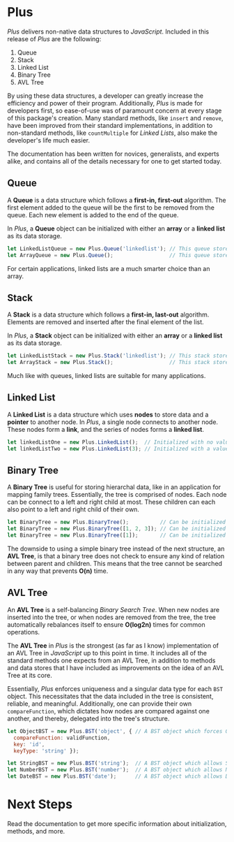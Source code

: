 # Plus

*Plus* delivers non-native data structures to *JavaScript*. Included in this release of *Plus* are the following:

1. Queue
2. Stack
3. Linked List
4. Binary Tree
5. AVL Tree

By using these data structures, a developer can greatly increase the efficiency and power of their program. Additionally, *Plus* is made for developers first, so ease-of-use was of paramount concern at every stage of this package's creation. Many standard methods, like `insert` and `remove`, have been improved from their standard implementations, in addition to non-standard methods, like `countMultiple` for *Linked Lists*, also make the developer's life much easier.

The documentation has been written for novices, generalists, and experts alike, and contains all of the details necessary for one to get started today.

## Queue

A **Queue** is a data structure which follows a **first-in, first-out** algorithm. The first element added to the queue will be the first to be removed from the queue. Each new element is added to the end of the queue.

In *Plus*, a **Queue** object can be initialized with either an **array** or a **linked list** as its data storage.

```js
let LinkedListQueue = new Plus.Queue('linkedlist'); // This queue stores data in a linked list.
let ArrayQueue = new Plus.Queue();                  // This queue stores data in an array.
```
For certain applications, linked lists are a much smarter choice than an array. 

## Stack

A **Stack** is a data structure which follows a **first-in, last-out** algorithm. Elements are removed and inserted after the final element of the list.

In *Plus*, a **Stack** object can be initialized with either an **array** or a **linked list** as its data storage.

```js
let LinkedListStack = new Plus.Stack('linkedlist'); // This stack stores data in a linked list.
let ArrayStack = new Plus.Stack();                  // This stack stores data in an array.
```
Much like with queues, linked lists are suitable for many applications.

## Linked List

A **Linked List** is a data structure which uses **nodes** to store data and a **pointer** to another node. In *Plus*, a single node connects to another node. These nodes form a **link**, and the series of nodes forms a **linked list**. 

```js
let linkedListOne = new Plus.LinkedList();  // Initialized with no value in head node.
let linkedListTwo = new Plus.LinkedList(3); // Initialized with a value in head node.
```
## Binary Tree

A **Binary Tree** is useful for storing hierarchal data, like in an application for mapping family trees. Essentially, the tree is comprised of nodes. Each node can be connect to a left and right child at most. These children can each also point to a left and right child of their own.

```js
let BinaryTree = new Plus.BinaryTree();          // Can be initialized with no data.
let BinaryTree = new Plus.BinaryTree([1, 2, 3]); // Can be initialized with data.
let BinaryTree = new Plus.BinaryTree([1]);       // Can be initialized with data.
```
The downside to using a simple binary tree instead of the next structure, an **AVL Tree**, is that a binary tree does not check to ensure any kind of relation between parent and children. This means that the tree cannot be searched in any way that prevents **O(n)** time.

## AVL Tree

An **AVL Tree** is a self-balancing *Binary Search Tree*. When new nodes are inserted into the tree, or when nodes are removed from the tree, the tree automatically rebalances itself to ensure **O(log2n)** times for common operations.

The **AVL Tree** in *Plus* is the strongest (as far as I know) implementation of an AVL Tree in *JavaScript* up to this point in time. It includes all of the standard methods one expects from an AVL Tree, in addition to methods and data stores that I have included as improvements on the idea of an AVL Tree at its core.

Essentially, *Plus* enforces uniqueness and a singular data type for each `BST` object. This necessitates that the data included in the tree is consistent, reliable, and meaningful. Additionally, one can provide their own `compareFunction`, which dictates how nodes are compared against one another, and thereby, delegated into the tree's structure.

```js
let ObjectBST = new Plus.BST('object', { // A BST object which forces Object data only.
  compareFunction: validFunction, 
  key: 'id', 
  keyType: 'string' });

let StringBST = new Plus.BST('string');  // A BST object which allows String data only.
let NumberBST = new Plus.BST('number');  // A BST object which allows Number data only.
let DateBST = new Plus.BST('date');      // A BST object which allows Date data only.
```
# Next Steps

Read the documentation to get more specific information about initialization, methods, and more.